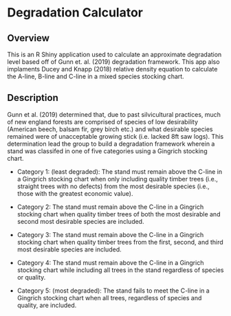 # Degradation Calculator
## Overview
This is an R Shiny application used to calculate an approximate degradation level based off of Gunn et. al. (2019) degradation framework. This app also implaments Ducey and Knapp (2018) relative density equation to calculate the A-line, B-line and C-line in a mixed species stocking chart. 

## Description
Gunn et al. (2019) determined that, due to past silvicultural practices, much of new england forests are comprised of species of low desirability (American beech, balsam fir, grey birch etc.) and what desirable species remained were of unacceptable growing stick (i.e. lacked 8ft saw logs). This determination lead the group to build a degradation framework wherein a stand was classifed in one of five categories using a Gingrich stocking chart.


-	Category 1: (least degraded): The stand must remain above the C-line in a Gingrich stocking chart when only including quality timber trees (i.e., straight trees with no defects) from the most desirable species (i.e., those with the greatest economic value).

-	Category 2: The stand must remain above the C-line in a Gingrich stocking chart when quality timber trees of both the most desirable and second most desirable species are included.

-	Category 3: The stand must remain above the C-line in a Gingrich stocking chart when quality timber trees from the first, second, and third most desirable species are included.

-	Category 4: The stand must remain above the C-line in a Gingrich stocking chart while including all trees in the stand regardless of species or quality.

-	Category 5: (most degraded): The stand fails to meet the C-line in a Gingrich stocking chart when all trees, regardless of species and quality, are included.
